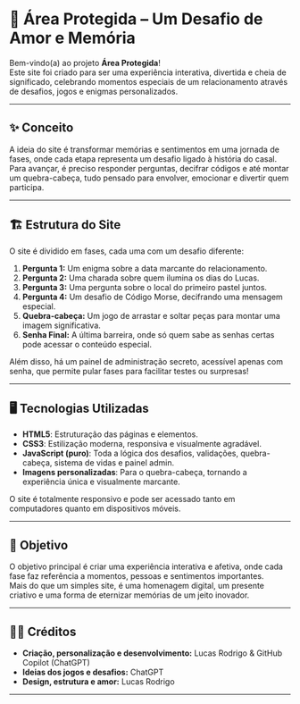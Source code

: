 # 💜 Área Protegida – Um Desafio de Amor e Memória

Bem-vindo(a) ao projeto **Área Protegida**!  
Este site foi criado para ser uma experiência interativa, divertida e cheia de significado, celebrando momentos especiais de um relacionamento através de desafios, jogos e enigmas personalizados.

---

## ✨ Conceito

A ideia do site é transformar memórias e sentimentos em uma jornada de fases, onde cada etapa representa um desafio ligado à história do casal. Para avançar, é preciso responder perguntas, decifrar códigos e até montar um quebra-cabeça, tudo pensado para envolver, emocionar e divertir quem participa.

---

## 🏗️ Estrutura do Site

O site é dividido em fases, cada uma com um desafio diferente:

1. **Pergunta 1:** Um enigma sobre a data marcante do relacionamento.
2. **Pergunta 2:** Uma charada sobre quem ilumina os dias do Lucas.
3. **Pergunta 3:** Uma pergunta sobre o local do primeiro pastel juntos.
4. **Pergunta 4:** Um desafio de Código Morse, decifrando uma mensagem especial.
5. **Quebra-cabeça:** Um jogo de arrastar e soltar peças para montar uma imagem significativa.
6. **Senha Final:** A última barreira, onde só quem sabe as senhas certas pode acessar o conteúdo especial.

Além disso, há um painel de administração secreto, acessível apenas com senha, que permite pular fases para facilitar testes ou surpresas!

---

## 🖥️ Tecnologias Utilizadas

- **HTML5**: Estruturação das páginas e elementos.
- **CSS3**: Estilização moderna, responsiva e visualmente agradável.
- **JavaScript (puro)**: Toda a lógica dos desafios, validações, quebra-cabeça, sistema de vidas e painel admin.
- **Imagens personalizadas**: Para o quebra-cabeça, tornando a experiência única e visualmente marcante.

O site é totalmente responsivo e pode ser acessado tanto em computadores quanto em dispositivos móveis.

---

## 🎯 Objetivo

O objetivo principal é criar uma experiência interativa e afetiva, onde cada fase faz referência a momentos, pessoas e sentimentos importantes.  
Mais do que um simples site, é uma homenagem digital, um presente criativo e uma forma de eternizar memórias de um jeito inovador.

---

## 👨‍💻 Créditos

- **Criação, personalização e desenvolvimento:** Lucas Rodrigo & GitHub Copilot (ChatGPT)
- **Ideias dos jogos e desafios:** ChatGPT
- **Design, estrutura e amor:** Lucas Rodrigo

---